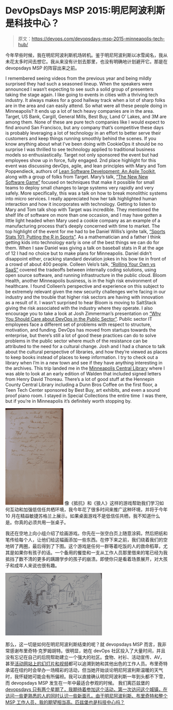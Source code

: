 # DevOpsDays MSP 2015:明尼阿波利斯是科技中心？

> 原文：<https://devops.com/devopsdays-msp-2015-minneapolis-tech-hub/>

今年早些时候，我在明尼阿波利斯机场转机。鉴于明尼阿波利斯以冰雪闻名，我从未花太多时间去想它。我从来没有计划去那里，也没有明确地计划避开它。那是在 devopsdays MSP 的阵容出来之前。

I remembered seeing videos from the previous year and being mildly surprised they had such a seasoned lineup. When the speakers were announced I wasn’t expecting to see such a solid group of presenters taking the stage again. I like going to events in cities with a thriving tech industry. It always makes for a good hallway track when a lot of sharp folks are in the area and can easily attend. So what were all these people doing in Minneapolis?
It ends up a lot of tech heavy companies are in the area. Target, US Bank, Cargill, General Mills, Best Buy, Land O’ Lakes, and 3M are among them. None of these are pure tech companies like I would expect to find around San Francisco, but any company that’s competitive these days is probably leveraging a lot of technology in an effort to better serve their customers and keep things running smoothly behind the scenes. If you know anything about what I’ve been doing with CookieOps it should be no surprise I was thrilled to see technology applied to traditional business models so enthusiastically.
Target not only sponsored the event but had employees show up in force, fully engaged. 2nd place highlight for this event was discussing devOps, agile, and lean principles with Mary and Tom Poppendieck, authors of [Lean Software Development: An Agile Toolkit](https://www.amazon.com/exec/obidos/ASIN/0321150783/poppendieckco-20), along with a group of folks from Target. Mary’s talk, [“The New New Software Game”](https://youtu.be/K2_yPtAB7Lw) focused on techniques that make it possible for small teams to deploy small changes to large systems very rapidly and very safely. More specifically, this was a talk on how to break monolithic systems into micro services. I really appreciated how her talk highlighted human interaction and how it incorporates with technology.
Getting to listen to Mary and Tom talk shop with Target was incredible. They mentioned the shelf life of software on more than one occasion, and I may have gotten a little light headed when Mary used a cookie company as an example of a manufacturing process that’s deeply concerned with time to market.
The top highlight of the event for me had to be Daniel Willis’s ignite talk, [“Sports Stats 101: Putting the R in Sports”](https://youtu.be/qAMu5dRDmGA?t=31). As a mathematician and a father I think getting kids into technology early is one of the best things we can do for them. When I saw Daniel was giving a talk on baseball stats in R at the age of 12 I had no choice but to make plans for Minneapolis. Daniel didn’t disappoint either, cracking standard deviation jokes in his bow tie in front of a crowd of about 400 people.
Colleen Velo’s talk, [“Rolling Your Own vs SaaS”](https://youtu.be/se32sXCKb9g) covered the tradeoffs between internally coding solutions, using open source software, and running infrastructure in the public cloud. Bloom Health, another Minneapolis business, is in the high risk environment of healthcare. I found Colleen’s perspective and experience on this subject to be extremely relevant given the new security challenges we’re facing in our industry and the trouble that higher risk sectors are having with innovation as a result of it. I wasn’t surprised to hear Bloom is moving to SaltStack giving the risk associated with the industry where they operate.
I also encourage you to take a look at Josh Zimmerman’s presentation on [“Why You Should Care about DevOps in the Public Sector”](https://youtu.be/se32sXCKb9g). Public sector IT employees face a different set of problems with respect to structure, motivation, and funding. DevOps has moved from startups towards the enterprise, but there’s still a lot of good these practices can do to solve problems in the public sector where much of the resistance can be attributed to the need for a cultural change. Josh and I had a chance to talk about the cultural perspective of libraries, and how they’re viewed as places to keep books instead of places to keep information. I try to check out a library when I’m in a new town and see if they have anything interesting in the archives. This trip landed me in the [Minneapolis Central Library](http://www.hclib.org/about/locations/minneapolis-central) where I was able to look at an early edition of Walden that included signed letters from Henry David Thoreau. There’s a lot of good stuff at the Hennepin County Central Library including a Dunn Bros Coffee on the first floor, a Teen Tech Center sponsored by Best Buy, art exhibits, and even a sound proof piano room. I stayed in Special Collections the entire time  I was there, but if you’re in Minneapolis it’s definitely worth stopping by.

[![thoreau](img/a6d59950eb529d6a0aee808b8eeb6b71.png)](https://devops.com/wp-content/uploads/2015/08/thoreau.jpg) 像《抵抗》和《狼人》这样的游戏帮助我们学习如何互动和加强低信任共栖环境，我今年花了很多时间来推广这种环境，并将于今年 10 月在精益敏捷苏格兰上展示。如果桌面游戏不是低信任共栖，我不知道什么是。你真的必须共用一张桌子。

我还在空地上向小组介绍了绘画游戏。你先在一张空白页上随意涂鸦，然后把纸和笔传给每个人，让他们给这幅画添加一些东西。在停下来之前，我们绕着我们的空地转了两圈，最后得到了下图。这个游戏是任何一群等着吃饭的人的救命稻草，尤其是如果你有孩子的话。一个备用的餐垫和一支从工作人员那里借来的笔已经为我抵挡了数不清的更多的蹒跚学步的孩子的崩溃。即使你只是看着场景展开，对大孩子和成年人来说也很有趣。

[![drawingGame](img/2e056396fea7058387d6698803bbb114.png)](https://devops.com/wp-content/uploads/2015/08/drawingGame.jpg)

那么，这一切是如何在明尼阿波利斯结束的呢？就 devopsdays MSP 而言，我非常感谢布里奇特·克罗姆胡特。很明显，她在 devOps 社区投入了大量时间，并且没有忘记在自己的后院帮助建立一个强大的社区。食物、衬衫、活动宣传、AV，甚至[活动网站上的幻灯片和视频](http://www.devopsdays.org/events/2015-minneapolis/program/)都可以追溯到她和其他出色的工作人员。布里奇特承诺在纽约时会举办一场精彩的活动，但当她开始谈论明尼阿波利斯温暖的天气时，我怀疑她可能会有所偏袒。我可以直接确认明尼阿波利斯一年到头都不下雪，而 devopsdays MSP 发生在一年中最适合参观的时候。
我们离匹兹堡的 [devopsdays 只有两个星期了，我期待着参加这个活动，第一次访问这个城镇，在访问一些更熟悉的人的同时认识一些新面孔。由于明尼阿波利斯、布里奇特和整个 MSP 工作人员，我的期望相当高。匹兹堡也是科技中心吗？](http://www.devopsdays.org/events/2015-pittsburgh/)